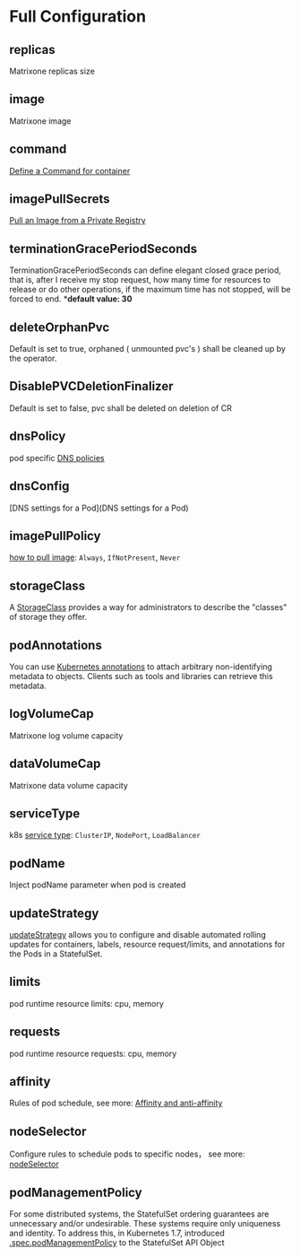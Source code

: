 #  Full Configuration

## replicas

Matrixone replicas size

## image

Matrixone image

## command

[Define a Command for container](https://kubernetes.io/docs/tasks/inject-data-application/define-command-argument-container/)

## imagePullSecrets

[Pull an Image from a Private Registry](https://kubernetes.io/docs/tasks/configure-pod-container/pull-image-private-registry/#create-a-pod-that-uses-your-secret)

## terminationGracePeriodSeconds

TerminationGracePeriodSeconds can define elegant closed grace period, that is, after I receive my stop request, how many time for resources to release or do other operations, if the maximum time has not stopped, will be forced to end.
***default value: 30**

## deleteOrphanPvc

Default is set to true, orphaned ( unmounted pvc's ) shall be cleaned up by the operator.

## DisablePVCDeletionFinalizer

Default is set to false, pvc shall be deleted on deletion of CR

## dnsPolicy

pod specific [DNS policies](https://kubernetes.io/docs/concepts/services-networking/dns-pod-service/#pod-s-dns-policy)

## dnsConfig

[DNS settings for a Pod](DNS settings for a Pod)

## imagePullPolicy

[how to pull image](https://kubernetes.io/docs/concepts/containers/images/#image-pull-policy): `Always`, `IfNotPresent`, `Never`

## storageClass

A [StorageClass](https://kubernetes.io/docs/concepts/storage/storage-classes/) provides a way for administrators to describe the "classes" of storage they offer.

## podAnnotations

You can use [Kubernetes annotations](https://kubernetes.io/docs/concepts/overview/working-with-objects/annotations/) to attach arbitrary non-identifying metadata to objects. Clients such as tools and libraries can retrieve this metadata.


## logVolumeCap

Matrixone log volume capacity


## dataVolumeCap

Matrixone data volume capacity

## serviceType

k8s [service type](https://kubernetes.io/docs/concepts/services-networking/service/#publishing-services-service-types): `ClusterIP`, `NodePort`, `LoadBalancer`

## podName

Inject podName parameter when pod is created

## updateStrategy

[updateStrategy](https://kubernetes.io/docs/concepts/workloads/controllers/statefulset/#update-strategies) allows you to configure and disable automated rolling updates for containers, labels, resource request/limits, and annotations for the Pods in a StatefulSet.


## limits

pod runtime resource limits: cpu, memory

## requests

pod runtime resource requests: cpu, memory

## affinity

Rules of pod schedule, see more:  [Affinity and anti-affinity](https://kubernetes.io/docs/concepts/scheduling-eviction/assign-pod-node/#affinity-and-anti-affinity)

## nodeSelector

Configure rules to schedule pods to specific nodes， see more: [nodeSelector](https://kubernetes.io/docs/concepts/scheduling-eviction/assign-pod-node/#nodeselector)

## podManagementPolicy

For some distributed systems, the StatefulSet ordering guarantees are unnecessary and/or undesirable. These systems require only uniqueness and identity. To address this, in Kubernetes 1.7,  introduced [.spec.podManagementPolicy](https://kubernetes.io/docs/tutorials/stateful-application/basic-stateful-set/#pod-management-policy) to the StatefulSet API Object
